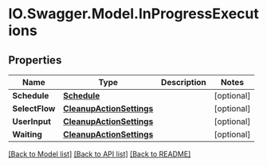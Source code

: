 # IO.Swagger.Model.InProgressExecutions
## Properties

Name | Type | Description | Notes
------------ | ------------- | ------------- | -------------
**Schedule** | [**Schedule**](Schedule.md) |  | [optional] 
**SelectFlow** | [**CleanupActionSettings**](CleanupActionSettings.md) |  | [optional] 
**UserInput** | [**CleanupActionSettings**](CleanupActionSettings.md) |  | [optional] 
**Waiting** | [**CleanupActionSettings**](CleanupActionSettings.md) |  | [optional] 

[[Back to Model list]](../README.md#documentation-for-models) [[Back to API list]](../README.md#documentation-for-api-endpoints) [[Back to README]](../README.md)

